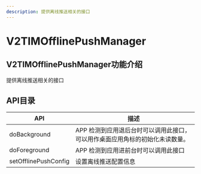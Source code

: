 ```yaml
---
description: 提供离线推送相关的接口
---
```


# V2TIMOfflinePushManager

## V2TIMOfflinePushManager功能介绍

提供离线推送相关的接口

## API目录

| API                  | 描述                                       |
| -------------------- | ---------------------------------------- |
| doBackground         | APP 检测到应用退后台时可以调用此接口，可以用作桌面应用角标的初始化未读数量。 |
| doForeground         | APP 检测到应用进前台时可以调用此接口                     |
| setOfflinePushConfig | 设置离线推送配置信息                               |
